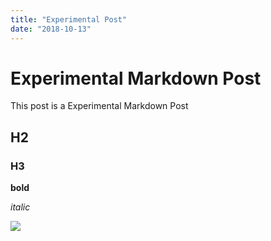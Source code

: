 ```yaml
---
title: "Experimental Post"
date: "2018-10-13"
---
```


# Experimental Markdown Post

This post is a Experimental Markdown Post

## H2
### H3
__bold__

*italic*

<img src="https://source.unsplash.com/random/400x200" />